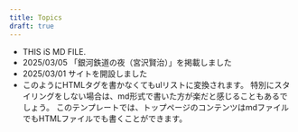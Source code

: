 ```yaml
---
title: Topics
draft: true
---
```

- THIS iS MD FILE.
- 2025/03/05 「銀河鉄道の夜（宮沢賢治）」を掲載しました
- 2025/03/01 サイトを開設しました
- このようにHTMLタグを書かなくてもulリストに変換されます。
特別にスタイリングをしない場合は、md形式で書いた方が楽だと感じることもあるでしょう。
このテンプレートでは、トップページのコンテンツはmdファイルでもHTMLファイルでも書くことができます。
